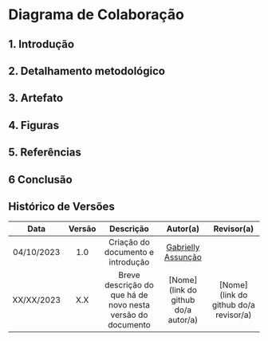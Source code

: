 # Diagrama de Colaboração

## 1. Introdução

## 2. Detalhamento metodológico

## 3. Artefato

## 4. Figuras

## 5. Referências

## 6 Conclusão

## Histórico de Versões

| Data       | Versão | Descrição                                                   | Autor(a)                                              | Revisor(a)                                         |
| :--------: | :----: | :---------------------------------------------------------: | :---------------------------------------------------: | :------------------------------------------------: |
| 04/10/2023 | 1.0    | Criação do documento e introdução                        | [Gabrielly Assunção](https://github.com/GabriellyAssuncao) | []() |
| XX/XX/2023 | X.X    | Breve descrição do que há de novo nesta versão do documento | [Nome](link do github do/a autor/a)                   | [Nome](link do github do/a revisor/a)              |
